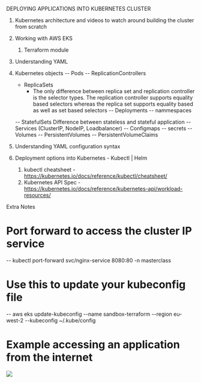 DEPLOYING APPLICATIONS INTO KUBERNETES CLUSTER

1. Kubernetes architecture and videos to watch around building the cluster from scratch
2. Working with AWS EKS
   1. Terraform module
3. Understanding YAML
4. Kubernetes objects
    -- Pods
    -- ReplicationControllers
    -  ReplicaSets
       -  The only difference between replica set and replication controller is the selector types. The replication controller supports equality based selectors whereas the replica set supports equality based as well as set based selectors
    -- Deployments
    -- nammespaces

    -- StatefulSets
        Difference between stateless and stateful application
    -- Services (ClusterIP, NodeIP, Loadbalancer)
    -- Configmaps
    -- secrets
    -- Volumes
    -- PersistentVolumes
    -- PersistentVolumeClaims
5. Understanding YAML configuration syntax 
6. Deployment options into Kubernetes - Kubectl | Helm 
   1. kubectl cheatsheet - https://kubernetes.io/docs/reference/kubectl/cheatsheet/
   2. Kubernetes API Spec - https://kubernetes.io/docs/reference/kubernetes-api/workload-resources/


Extra Notes 

# Port forward to access the cluster IP service
-- kubectl port-forward svc/nginx-service 8080:80 -n masterclass

# Use this to update your kubeconfig file
-- aws eks update-kubeconfig --name sandbox-terraform --region eu-west-2 --kubeconfig ~/.kube/config

# Example accessing an application from the internet
![](../week8/images/service-LB-to-Pod.png)


